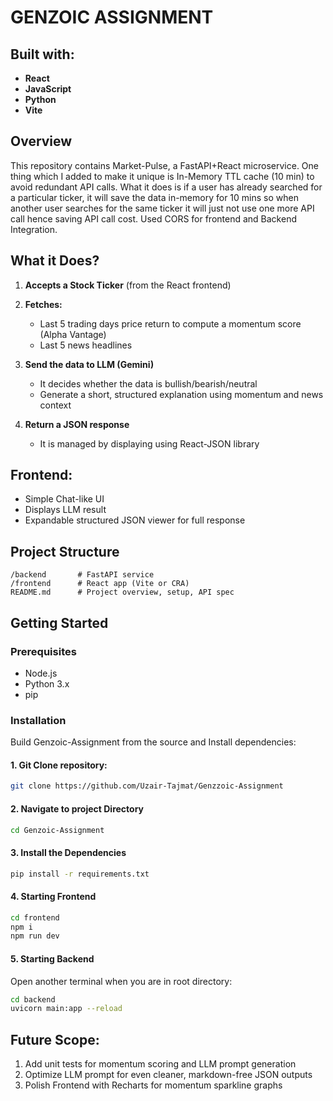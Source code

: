 # GENZOIC ASSIGNMENT

## Built with:

- **React**
- **JavaScript**
- **Python**
- **Vite**

## Overview

This repository contains Market-Pulse, a FastAPI+React microservice. One thing which I added to make it unique is In-Memory TTL cache (10 min) to avoid redundant API calls. What it does is if a user has already searched for a particular ticker, it will save the data in-memory for 10 mins so when another user searches for the same ticker it will just not use one more API call hence saving API call cost. Used CORS for frontend and Backend Integration.

## What it Does?

1. **Accepts a Stock Ticker** (from the React frontend)

2. **Fetches:**

   - Last 5 trading days price return to compute a momentum score (Alpha Vantage)
   - Last 5 news headlines

3. **Send the data to LLM (Gemini)**

   - It decides whether the data is bullish/bearish/neutral
   - Generate a short, structured explanation using momentum and news context

4. **Return a JSON response**
   - It is managed by displaying using React-JSON library

## Frontend:

- Simple Chat-like UI
- Displays LLM result
- Expandable structured JSON viewer for full response

## Project Structure

```
/backend       # FastAPI service
/frontend      # React app (Vite or CRA)
README.md      # Project overview, setup, API spec
```

## Getting Started

### Prerequisites

- Node.js
- Python 3.x
- pip

### Installation

Build Genzoic-Assignment from the source and Install dependencies:

#### 1. Git Clone repository:

```bash
git clone https://github.com/Uzair-Tajmat/Genzzoic-Assignment
```

#### 2. Navigate to project Directory

```bash
cd Genzoic-Assignment
```

#### 3. Install the Dependencies

```bash
pip install -r requirements.txt
```

#### 4. Starting Frontend

```bash
cd frontend
npm i
npm run dev
```

#### 5. Starting Backend

Open another terminal when you are in root directory:

```bash
cd backend
uvicorn main:app --reload
```

## Future Scope:

1. Add unit tests for momentum scoring and LLM prompt generation
2. Optimize LLM prompt for even cleaner, markdown-free JSON outputs
3. Polish Frontend with Recharts for momentum sparkline graphs
